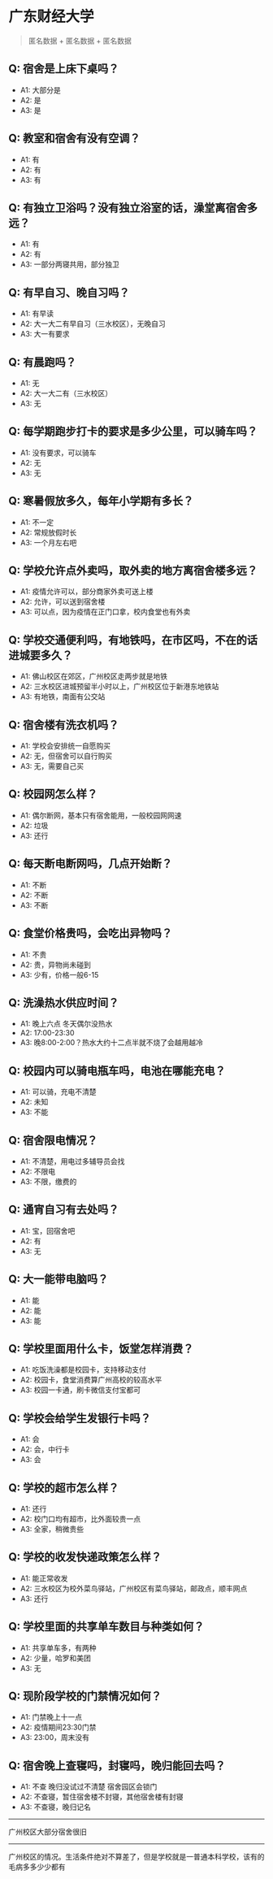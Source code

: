 # 广东财经大学
> 匿名数据 + 匿名数据 + 匿名数据
## Q: 宿舍是上床下桌吗？
- A1: 大部分是
- A2: 是
- A3: 是
## Q: 教室和宿舍有没有空调？
- A1: 有
- A2: 有
- A3: 有
## Q: 有独立卫浴吗？没有独立浴室的话，澡堂离宿舍多远？
- A1: 有
- A2: 有
- A3: 一部分两寝共用，部分独卫
## Q: 有早自习、晚自习吗？
- A1: 有早读
- A2: 大一大二有早自习（三水校区），无晚自习
- A3: 大一有要求
## Q: 有晨跑吗？
- A1: 无
- A2: 大一大二有（三水校区）
- A3: 无
## Q: 每学期跑步打卡的要求是多少公里，可以骑车吗？
- A1: 没有要求，可以骑车
- A2: 无
- A3: 无
## Q: 寒暑假放多久，每年小学期有多长？
- A1: 不一定
- A2: 常规放假时长
- A3: 一个月左右吧
## Q: 学校允许点外卖吗，取外卖的地方离宿舍楼多远？
- A1: 疫情允许可以，部分商家外卖可送上楼
- A2: 允许，可以送到宿舍楼
- A3: 可以点，因为疫情在正门口拿，校内食堂也有外卖
## Q: 学校交通便利吗，有地铁吗，在市区吗，不在的话进城要多久？
- A1: 佛山校区在郊区，广州校区走两步就是地铁
- A2: 三水校区进城预留半小时以上，广州校区位于新港东地铁站
- A3: 有地铁，南面有公交站
## Q: 宿舍楼有洗衣机吗？
- A1: 学校会安排统一自愿购买
- A2: 无，但宿舍可以自行购买
- A3: 无，需要自己买
## Q: 校园网怎么样？
- A1: 偶尔断网，基本只有宿舍能用，一般校园网网速
- A2: 垃圾
- A3: 还行
## Q: 每天断电断网吗，几点开始断？
- A1: 不断
- A2: 不断
- A3: 不断
## Q: 食堂价格贵吗，会吃出异物吗？
- A1: 不贵
- A2: 贵，异物尚未碰到
- A3: 少有，价格一般6-15
## Q: 洗澡热水供应时间？
- A1: 晚上六点 冬天偶尔没热水
- A2: 17:00-23:30
- A3: 晚8:00-2:00？热水大约十二点半就不烧了会越用越冷
## Q: 校园内可以骑电瓶车吗，电池在哪能充电？
- A1: 可以骑，充电不清楚
- A2: 未知
- A3: 不能
## Q: 宿舍限电情况？
- A1: 不清楚，用电过多辅导员会找
- A2: 不限电
- A3: 不限，缴费的
## Q: 通宵自习有去处吗？
- A1: 宝，回宿舍吧
- A2: 有
- A3: 无
## Q: 大一能带电脑吗？
- A1: 能
- A2: 能
- A3: 能
## Q: 学校里面用什么卡，饭堂怎样消费？
- A1: 吃饭洗澡都是校园卡，支持移动支付
- A2: 校园卡，食堂消费算广州高校的较高水平
- A3: 校园一卡通，刷卡微信支付宝都可
## Q: 学校会给学生发银行卡吗？
- A1: 会
- A2: 会，中行卡
- A3: 会
## Q: 学校的超市怎么样？
- A1: 还行
- A2: 校门口均有超市，比外面较贵一点
- A3: 全家，稍微贵些
## Q: 学校的收发快递政策怎么样？
- A1: 能正常收发
- A2: 三水校区为校外菜鸟驿站，广州校区有菜鸟驿站，邮政点，顺丰网点
- A3: 还行
## Q: 学校里面的共享单车数目与种类如何？
- A1: 共享单车多，有两种
- A2: 少量，哈罗和美团
- A3: 无
## Q: 现阶段学校的门禁情况如何？
- A1: 门禁晚上十一点
- A2: 疫情期间23:30门禁
- A3: 23:00，周末没有
## Q: 宿舍晚上查寝吗，封寝吗，晚归能回去吗？
- A1: 不查 晚归没试过不清楚 宿舍园区会锁门
- A2: 不查寝，暂住宿舍楼不封寝，其他宿舍楼有封寝
- A3: 不查寝，晚归记名
***
广州校区大部分宿舍很旧
***
广州校区的情况。生活条件绝对不算差了，但是学校就是一普通本科学校，该有的毛病多多少少都有